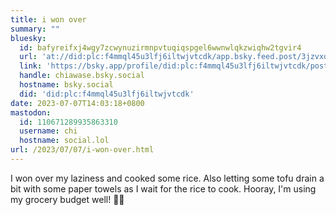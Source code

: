 ```yaml
---
title: i won over
summary: ""
bluesky:
  id: bafyreifxj4wgy7zcwynuzirmnpvtuqiqspgel6wwnwlqkzwiqhw2tgvir4
  url: 'at://did:plc:f4mmql45u3lfj6iltwjvtcdk/app.bsky.feed.post/3jzvxo3rrom2v'
  link: 'https://bsky.app/profile/did:plc:f4mmql45u3lfj6iltwjvtcdk/post/3jzvxo3rrom2v'
  handle: chiawase.bsky.social
  hostname: bsky.social
  did: 'did:plc:f4mmql45u3lfj6iltwjvtcdk'
date: 2023-07-07T14:03:18+0800
mastodon:
  id: 110671289935863310
  username: chi
  hostname: social.lol
url: /2023/07/07/i-won-over.html
---
```


I won over my laziness and cooked some rice. Also letting some tofu drain a bit with some paper towels as I wait for the rice to cook. Hooray, I'm using my grocery budget well! 🥲😌
